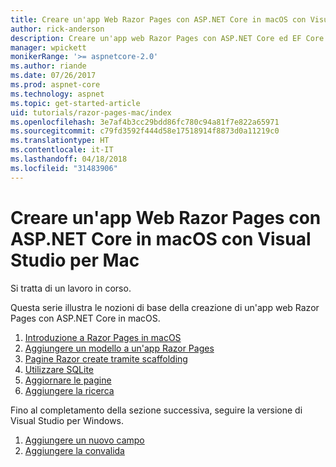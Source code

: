 ```yaml
---
title: Creare un'app Web Razor Pages con ASP.NET Core in macOS con Visual Studio per Mac
author: rick-anderson
description: Creare un'app web Razor Pages con ASP.NET Core ed EF Core.
manager: wpickett
monikerRange: '>= aspnetcore-2.0'
ms.author: riande
ms.date: 07/26/2017
ms.prod: aspnet-core
ms.technology: aspnet
ms.topic: get-started-article
uid: tutorials/razor-pages-mac/index
ms.openlocfilehash: 3e7af4b3cc29bdd86fc780c94a81f7e822a65971
ms.sourcegitcommit: c79fd3592f444d58e17518914f8873d0a11219c0
ms.translationtype: HT
ms.contentlocale: it-IT
ms.lasthandoff: 04/18/2018
ms.locfileid: "31483906"
---
```

# <a name="create-a-razor-pages-web-app-with-aspnet-core-on-macos-with-visual-studio-for-mac"></a>Creare un'app Web Razor Pages con ASP.NET Core in macOS con Visual Studio per Mac

Si tratta di un lavoro in corso.

Questa serie illustra le nozioni di base della creazione di un'app web Razor Pages con ASP.NET Core in macOS.

1. [Introduzione a Razor Pages in macOS](xref:tutorials/razor-pages-mac/razor-pages-start)
1. [Aggiungere un modello a un'app Razor Pages](xref:tutorials/razor-pages-mac/model)
1. [Pagine Razor create tramite scaffolding](xref:tutorials/razor-pages-mac/page)
1. [Utilizzare SQLite](xref:tutorials/razor-pages-mac/sql)
1. [Aggiornare le pagine](xref:tutorials/razor-pages-mac/da1)
1. [Aggiungere la ricerca](xref:tutorials/razor-pages-mac/search)

Fino al completamento della sezione successiva, seguire la versione di Visual Studio per Windows.

1. [Aggiungere un nuovo campo](xref:tutorials/razor-pages/new-field)
1. [Aggiungere la convalida](xref:tutorials/razor-pages/validation)
